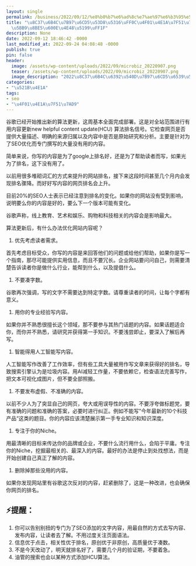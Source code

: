 ```yaml
---
layout: single
permalink: /business/2022/09/12/%e8%b0%b7%e6%ad%8c%e7%ae%97%e6%b3%95%e5%8f%98%e5%8c%96%ef%bc%8c%e4%bc%81%e4%b8%9a%e7%bd%91%e7%ab%99%e7%9a%84%e5%86%85%e5%ae%b9%e8%af%a5%e6%80%8e%e4%b9%88%e5%86%99%ef%bc%9f/
title: "\u8C37\u6B4C\u7B97\u6CD5\u53D8\u5316\uFF0C\u4F01\u4E1A\u7F51\u7AD9\u7684\u5185\
  \u5BB9\u8BE5\u600E\u4E48\u5199\uFF1F"
description: None
date: 2022-09-12 18:46:42 -0000
last_modified_at: 2022-09-24 04:08:48 -0000
publish: true
pin: false
header:
  image: /assets/wp-content/uploads/2022/09/microbiz_20220907.png
  teaser: /assets/wp-content/uploads/2022/09/microbiz_20220907.png
  image_description: "2022\u8C37\u6B4C\u6392\u540D\u7B97\u6CD5\u6539\u53D8"
categories:
- "\u521B\u4E1A"
tags:
- seo
- "\u4F01\u4E1A\u7F51\u7AD9"
---
```

谷歌已经开始推出新的算法更新，这周基本全面完成部署。这是对全站范围进行有用内容更新new helpful content update(HCU) 算法排名信号。它检查网页是否提供大量描述、明确的来源归属以及内容中是否是原始研究和分析。主要是针对为了SEO优化而专门撰写的大量没有用的内容。

简单来说，你写的内容是为了google上排名好，还是为了帮助读者而写，如果光为了排名，这下没有用了。

以前用很多堆砌词汇的方式来提升的网站排名，接下来这段时间甚至几个月内会发现排名骤降。而好好写内容的网页排名会上升。

目前20%的SEO人士表示已经注意到排名的变化。如果你的网站没有受到影响，说明要么你的内容是好的，要么下一个版本可能有变化。

谷歌声称，线上教育、艺术和娱乐、购物和科技相关的内容会是影响最大。

算法更新后，有什么办法优化网站内容呢？

  1. 优先考虑读者需求。

首先考虑目标受众，你写的内容是来回答他们的问题或给他们帮助，如果你是写一个指南，那尽可能提供实用信息，而且不要冗长。企业网站要问问自己，则需要清楚告诉读者你是做什么行业，能帮到什么，以及提倡什么。

  1. 不要凑字数。

谷歌再次强调，写的文字不需要达到特定字数。请尊重读者的时间，让每个字都有意义。

  1. 用你的专业经验写内容。

如果你并不熟悉很擅长这个领域，那不要参与其热门话题的内容。如果话题适合你，而你并不熟悉，请研究并获得第一手知识。不要浅尝即止，要深入了解后再写。

  1. 智能得用人工智能写内容。

人工智能写作改善了工作效率，但有些工具大量被用作写文章来获得好的排名，导致搜索引擎认为是垃圾内容。用AI减轻工作量，不要依赖它，检查语法完善写作，把文本可视化成图片，但不要全部照搬。

  1. 不要发布虚假、不准确的内容。

以前不少人为了突显自己的网页，夸大或用误导性的内容。不要浮夸做标题党，要有准确的问题和准确的答案，必要时进行纠正。例如不能写”今年最新的10个科技产品“这类的题目。你的内容应该清楚展示第一手专业知识和知识深度。

  1. 专注于你的Niche。

用最清晰的目标来传达你的品牌或企业，不要什么流行用什么，会陷于平庸。专注你的Niche，挖掘最相关的、最深入的内容。最好的办法是停止到处找想法，而是开始创建自己真正了解的内容。

  1. 删除掉那些没用的内容。

如果你发现网站里有谷歌这次反对的内容，赶紧删除了，这是一种改进，也会确保你网页的排名。

## ⚡提醒：

  1. 你可以告别别扭的专门为了SEO添加的文字内容，用最自然的方式去写内容、发布内容，让读者去了解。不用过度关注页面语法。
  2. 信息优于点击，相关性优于排名，原创优于非原创，高质量优于凑数。
  3. 不是今天改动了，明天就排名好了，需要几个月的验证期，不要着急。
  4. 油管的搜索也会以某种方式添加HCU算法。
